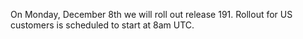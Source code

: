 On Monday, December 8th we will roll out release 191. Rollout for US customers is scheduled to start at 8am UTC.
